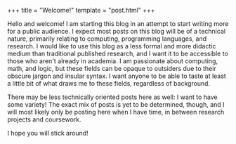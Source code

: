 +++
title = "Welcome!"
template = "post.html"
+++

Hello and welcome! I am starting this blog in an attempt to start writing more
for a public audience.  I expect most posts on this blog will be of a technical
nature, primarily relating to computing, programming languages, and research. I
would like to use this blog as a less formal and more didactic medium than
traditional published research, and I want it to be accessible to those who
aren't already in academia. I am passionate about computing, math, and logic,
but these fields can be opaque to outsiders due to their obscure jargon and
insular syntax. I want anyone to be able to taste at least a little bit of what
draws me to these fields, regardless of background.

There may be less technically oriented posts here as well: I want to have some
variety! The exact mix of posts is yet to be determined, though, and I will most
likely only be posting here when I have time, in between research projects and
coursework.

I hope you will stick around!